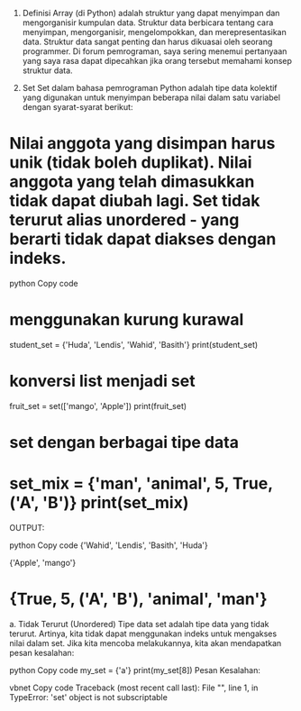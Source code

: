 1. Definisi
Array (di Python) adalah struktur yang dapat menyimpan dan mengorganisir kumpulan data. Struktur data berbicara tentang cara menyimpan, mengorganisir, mengelompokkan, dan merepresentasikan data. Struktur data sangat penting dan harus dikuasai oleh seorang programmer.
Di forum pemrograman, saya sering menemui pertanyaan yang saya rasa dapat dipecahkan jika orang tersebut memahami konsep struktur data.

2. Set
Set dalam bahasa pemrograman Python adalah tipe data kolektif yang digunakan untuk menyimpan beberapa nilai dalam satu variabel dengan syarat-syarat berikut:

Nilai anggota yang disimpan harus unik (tidak boleh duplikat).
Nilai anggota yang telah dimasukkan tidak dapat diubah lagi.
Set tidak terurut alias unordered - yang berarti tidak dapat diakses dengan indeks.
============================================================================================================================

python
Copy code
# menggunakan kurung kurawal

student_set = {'Huda', 'Lendis', 'Wahid', 'Basith'}
print(student_set)

# konversi list menjadi set

fruit_set = set(['mango', 'Apple'])
print(fruit_set)

# set dengan berbagai tipe data

set_mix = {'man', 'animal', 5, True, ('A', 'B')}
print(set_mix)
============================================================================================================================

OUTPUT:

python
Copy code
{'Wahid', 'Lendis', 'Basith', 'Huda'}

{'Apple', 'mango'}

{True, 5, ('A', 'B'), 'animal', 'man'}
============================================================================================================================

a. Tidak Terurut (Unordered)
Tipe data set adalah tipe data yang tidak terurut. Artinya, kita tidak dapat menggunakan indeks untuk mengakses nilai dalam set. Jika kita mencoba melakukannya, kita akan mendapatkan pesan kesalahan:

python
Copy code
my_set = {'a'}
print(my_set[8])
Pesan Kesalahan:

vbnet
Copy code
Traceback (most recent call last):
  File "<stdin>", line 1, in <module>
TypeError: 'set' object is not subscriptable
